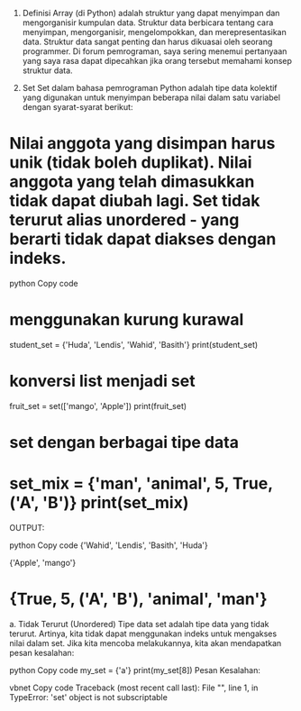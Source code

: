 1. Definisi
Array (di Python) adalah struktur yang dapat menyimpan dan mengorganisir kumpulan data. Struktur data berbicara tentang cara menyimpan, mengorganisir, mengelompokkan, dan merepresentasikan data. Struktur data sangat penting dan harus dikuasai oleh seorang programmer.
Di forum pemrograman, saya sering menemui pertanyaan yang saya rasa dapat dipecahkan jika orang tersebut memahami konsep struktur data.

2. Set
Set dalam bahasa pemrograman Python adalah tipe data kolektif yang digunakan untuk menyimpan beberapa nilai dalam satu variabel dengan syarat-syarat berikut:

Nilai anggota yang disimpan harus unik (tidak boleh duplikat).
Nilai anggota yang telah dimasukkan tidak dapat diubah lagi.
Set tidak terurut alias unordered - yang berarti tidak dapat diakses dengan indeks.
============================================================================================================================

python
Copy code
# menggunakan kurung kurawal

student_set = {'Huda', 'Lendis', 'Wahid', 'Basith'}
print(student_set)

# konversi list menjadi set

fruit_set = set(['mango', 'Apple'])
print(fruit_set)

# set dengan berbagai tipe data

set_mix = {'man', 'animal', 5, True, ('A', 'B')}
print(set_mix)
============================================================================================================================

OUTPUT:

python
Copy code
{'Wahid', 'Lendis', 'Basith', 'Huda'}

{'Apple', 'mango'}

{True, 5, ('A', 'B'), 'animal', 'man'}
============================================================================================================================

a. Tidak Terurut (Unordered)
Tipe data set adalah tipe data yang tidak terurut. Artinya, kita tidak dapat menggunakan indeks untuk mengakses nilai dalam set. Jika kita mencoba melakukannya, kita akan mendapatkan pesan kesalahan:

python
Copy code
my_set = {'a'}
print(my_set[8])
Pesan Kesalahan:

vbnet
Copy code
Traceback (most recent call last):
  File "<stdin>", line 1, in <module>
TypeError: 'set' object is not subscriptable
